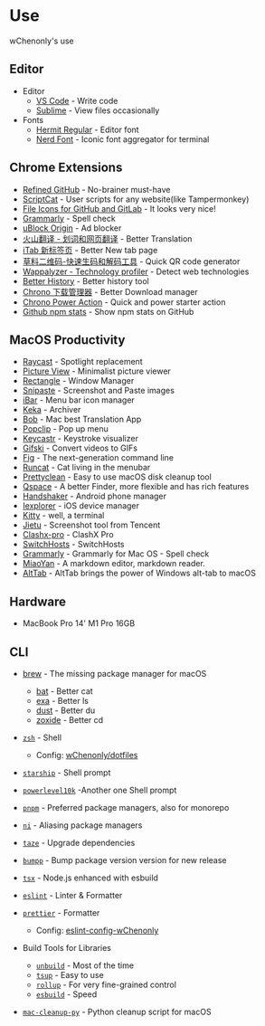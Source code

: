# Use

wChenonly's use

## Editor

- Editor
  - [VS Code](https://code.visualstudio.com/) - Write code
  - [Sublime](https://www.sublimetext.com/download) - View files occasionally
- Fonts
  - [Hermit Regular](https://pcaro.es/) - Editor font
  - [Nerd Font](https://www.nerdfonts.com/) - Iconic font aggregator for terminal

## Chrome Extensions

- [Refined GitHub](https://chrome.google.com/webstore/detail/refined-github/hlepfoohegkhhmjieoechaddaejaokhf) - No-brainer must-have
- [ScriptCat](https://chrome.google.com/webstore/detail/scriptcat/ndcooeababalnlpkfedmmbbbgkljhpjf) - User scripts for any website(like Tampermonkey)
- [File Icons for GitHub and GitLab](https://chrome.google.com/webstore/detail/file-icons-for-github-and/ficfmibkjjnpogdcfhfokmihanoldbfe) - It looks very nice!
- [Grammarly](https://chrome.google.com/webstore/detail/grammarly-grammar-checker/kbfnbcaeplbcioakkpcpgfkobkghlhen) - Spell check
- [uBlock Origin](https://chrome.google.com/webstore/detail/ublock-origin/cjpalhdlnbpafiamejdnhcphjbkeiagm) - Ad blocker
- [火山翻译 - 划词和网页翻译](https://chrome.google.com/webstore/detail/火山翻译-划词和网页翻译/klgfhbiooeogdfodpopgppeadghjjemk) - Better Translation
- [iTab 新标签页](https://chrome.google.com/webstore/detail/itab新标签页免费chatgpt/mhloojimgilafopcmlcikiidgbbnelip) - Better New tab page
- [草料二维码-快速生码和解码工具](https://chrome.google.com/webstore/detail/草料二维码-快速生码和解码工具/moombeodfomdpjnpocobemoiaemednkg) - Quick QR code generator
- [Wappalyzer - Technology profiler](https://chrome.google.com/webstore/detail/wappalyzer-technology-pro/gppongmhjkpfnbhagpmjfkannfbllamg) - Detect web technologies
- [Better History](https://chrome.google.com/webstore/detail/better-history/egehpkpgpgooebopjihjmnpejnjafefi) - Better history tool
- [Chrono 下载管理器](https://chrome.google.com/webstore/detail/chrono-download-manager/mciiogijehkdemklbdcbfkefimifhecn) - Better Download manager
- [Chrono Power Action](https://chrome.google.com/webstore/detail/chrono-power-action/mpndfekdcijnjgfcoghjkhnjmdajhmnf) - Quick and power starter action
- [Github npm stats](https://chrome.google.com/webstore/detail/github-npm-stats/oomfflokggoffaiagenekchfnpighcef) - Show npm stats on GitHub

## MacOS Productivity

- [Raycast](https://raycast.com/) - Spotlight replacement
- [Picture View](https://wl879.github.io/apps/picview/) - Minimalist picture viewer
- [Rectangle](https://rectangleapp.com/) - Window Manager
- [Snipaste](https://www.snipaste.com/) - Screenshot and Paste images
- [iBar](https://apps.apple.com/cn/app/ibar-强大的菜单栏图标管理工具/id6443843900?mt=1/) - Menu bar icon manager
- [Keka](https://www.keka.io/en/) - Archiver
- [Bob](https://apps.apple.com/cn/app/id1630034110#?platform=mac/) - Mac best Translation App
- [Popclip](https://pilotmoon.com/popclip/) - Pop up menu
- [Keycastr](https://github.com/keycastr/keycastr/) - Keystroke visualizer
- [Gifski](https://apps.apple.com/app/id1351639930) - Convert videos to GIFs
- [Fig](https://fig.io/) - The next-generation command line
- [Runcat](https://kyome.io/runcat/index.html?lang=en) - Cat living in the menubar
- [Prettyclean](https://www.prettyclean.cc/zh/) - Easy to use macOS disk cleanup tool
- [Qspace](https://qspace.awehunt.com/zh-cn/index.html/) - A better Finder, more flexible and has rich features
- [Handshaker](https://www.smartisan.com/apps/#/handshaker/) - Android phone manager
- [Iexplorer](https://macroplant.com/iexplorer/) - iOS device manager
- [Kitty](https://github.com/kovidgoyal/kitty/) - well, a terminal
- [Jietu](https://jietu.qq.com/) - Screenshot tool from Tencent
- [Clashx-pro](https://install.appcenter.ms/users/clashx/apps/clashx-pro/distribution_groups/public) - ClashX Pro
- [SwitchHosts](https://github.com/oldj/SwitchHosts) - SwitchHosts
- [Grammarly](https://www.grammarly.com/) - Grammarly for Mac OS - Spell check
- [MiaoYan](https://github.com/tw93/MiaoYan) - A markdown editor, markdown reader.
- [AltTab](https://github.com/lwouis/alt-tab-macos) - AltTab brings the power of Windows alt-tab to macOS

## Hardware

- MacBook Pro 14' M1 Pro 16GB

## CLI

- [brew](https://brew.sh/) - The missing package manager for macOS

  - [bat](https://github.com/sharkdp/bat) - Better cat
  - [exa](https://github.com/ogham/exa) - Better ls
  - [dust](https://github.com/bootandy/dust) - Better du
  - [zoxide](https://github.com/ajeetdsouza/zoxide) - Better cd

- [`zsh`](https://zsh.org/) - Shell

  - Config: [wChenonly/dotfiles](https://github.com/wChenonly/dotfiles)

- [`starship`](https://starship.rs/) - Shell prompt
- [`powerlevel10k`](https://github.com/romkatv/powerlevel10k/) -Another one Shell prompt
- [`pnpm`](https://pnpm.io/) - Preferred package managers, also for monorepo
- [`ni`](https://github.com/antfu/ni) - Aliasing package managers
- [`taze`](https://github.com/antfu/taze) - Upgrade dependencies
- [`bumpp`](https://github.com/antfu/bumpp) - Bump package version version for new release
- [`tsx`](https://github.com/esbuild-kit/tsx) - Node.js enhanced with esbuild
- [`eslint`](https://eslint.org/) - Linter & Formatter
- [`prettier`](https://prettier.io/) - Formatter

  - Config: [eslint-config-wChenonly](https://github.com/wChenonly/eslint-config-wChenonly)

- Build Tools for Libraries

  - [`unbuild`](https://github.com/unjs/unbuild) - Most of the time
  - [`tsup`](https://github.com/egoist/tsup) - Easy to use
  - [`rollup`](https://rollupjs.org/) - For very fine-grained control
  - [`esbuild`](https://esbuild.github.io/) - Speed

- [`mac-cleanup-py`](https://github.com/mac-cleanup/mac-cleanup-py) - Python cleanup script for macOS
